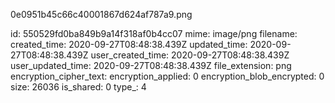 0e0951b45c66c40001867d624af787a9.png

id: 550529fd0ba849b9a14f318af0b4cc07
mime: image/png
filename: 
created_time: 2020-09-27T08:48:38.439Z
updated_time: 2020-09-27T08:48:38.439Z
user_created_time: 2020-09-27T08:48:38.439Z
user_updated_time: 2020-09-27T08:48:38.439Z
file_extension: png
encryption_cipher_text: 
encryption_applied: 0
encryption_blob_encrypted: 0
size: 26036
is_shared: 0
type_: 4